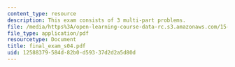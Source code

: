 ```yaml
---
content_type: resource
description: This exam consists of 3 multi-part problems.
file: /media/https%3A/open-learning-course-data-rc.s3.amazonaws.com/15-501-introduction-to-financial-and-managerial-accounting-spring-2004/12588379584d82b0d59337d2d2a5d80d_final_exam_s04.pdf
file_type: application/pdf
resourcetype: Document
title: final_exam_s04.pdf
uid: 12588379-584d-82b0-d593-37d2d2a5d80d
---
```

